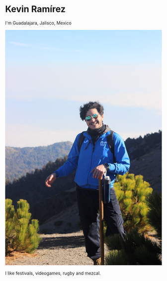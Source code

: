 # Kevin Ramírez 
I'm Guadalajara, Jalisco, Mexico

![Kevin](/git/NevRalo.JPG)

I like festivals, videogames, rugby and mezcal.